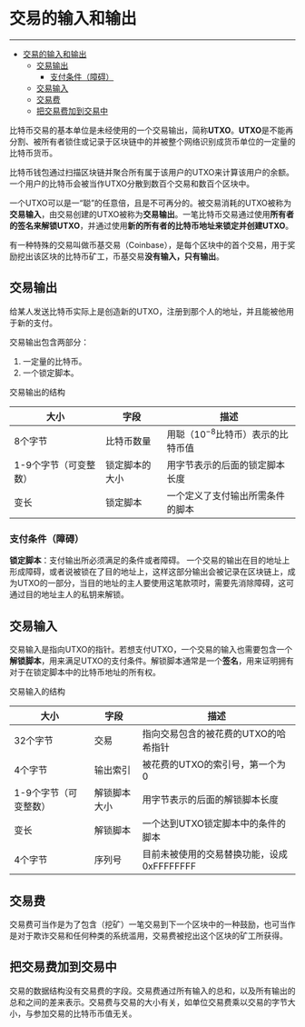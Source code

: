 <!--
 * @Author: ZhXZhao
 * @Date: 2020-02-20 22:05:21
 * @LastEditors: ZhXZhao
 * @LastEditTime: 2020-02-20 22:51:45
 * @Description: 
 -->

# 交易的输入和输出


---

- [交易的输入和输出](#%e4%ba%a4%e6%98%93%e7%9a%84%e8%be%93%e5%85%a5%e5%92%8c%e8%be%93%e5%87%ba)
  - [交易输出](#%e4%ba%a4%e6%98%93%e8%be%93%e5%87%ba)
    - [支付条件（障碍）](#%e6%94%af%e4%bb%98%e6%9d%a1%e4%bb%b6%e9%9a%9c%e7%a2%8d)
  - [交易输入](#%e4%ba%a4%e6%98%93%e8%be%93%e5%85%a5)
  - [交易费](#%e4%ba%a4%e6%98%93%e8%b4%b9)
  - [把交易费加到交易中](#%e6%8a%8a%e4%ba%a4%e6%98%93%e8%b4%b9%e5%8a%a0%e5%88%b0%e4%ba%a4%e6%98%93%e4%b8%ad)

比特币交易的基本单位是未经使用的一个交易输出，简称**UTXO**。**UTXO**是不能再分割、被所有者锁住或记录于区块链中的并被整个网络识别成货币单位的一定量的比特币货币。

比特币钱包通过扫描区块链并聚合所有属于该用户的UTXO来计算该用户的余额。一个用户的比特币会被当作UTXO分散到数百个交易和数百个区块中。

一个UTXO可以是一“聪”的任意倍，且是不可再分的。被交易消耗的UTXO被称为**交易输入**，由交易创建的UTXO被称为**交易输出**。一笔比特币交易通过使用**所有者的签名来解锁UTXO**，并通过使用**新的所有者的比特币地址来锁定并创建UTXO**。

有一种特殊的交易叫做币基交易（Coinbase），是每个区块中的首个交易，用于奖励挖出该区块的比特币矿工，币基交易**没有输入，只有输出**。

## 交易输出

给某人发送比特币实际上是创造新的UTXO，注册到那个人的地址，并且能被他用于新的支付。

交易输出包含两部分：
1. 一定量的比特币。
2. 一个锁定脚本。

交易输出的结构

| 大小                  | 字段           | 描述                                  |
| --------------------- | -------------- | ------------------------------------- |
| 8个字节               | 比特币数量     | 用聪（$10^{-8}$比特币）表示的比特币值 |
| 1-9个字节（可变整数） | 锁定脚本的大小 | 用字节表示的后面的锁定脚本长度        |
| 变长                  | 锁定脚本       | 一个定义了支付输出所需条件的脚本      |

### 支付条件（障碍）

**锁定脚本**：支付输出所必须满足的条件或者障碍。
一个交易的输出在目的地址上形成障碍，或者说被锁在了目的地址上，这样这部分输出会被记录在区块链上，成为UTXO的一部分，当目的地址的主人要使用这笔款项时，需要先消除障碍，这可通过目的地址主人的私钥来解锁。

## 交易输入

交易输入是指向UTXO的指针。若想支付UTXO，一个交易的输入也需要包含一个**解锁脚本**，用来满足UTXO的支付条件。解锁脚本通常是一个**签名**，用来证明拥有对于在锁定脚本中的比特币地址的所有权。

交易输入的结构

| 大小                  | 字段         | 描述                                       |
| --------------------- | ------------ | ------------------------------------------ |
| 32个字节              | 交易         | 指向交易包含的被花费的UTXO的哈希指针       |
| 4个字节               | 输出索引     | 被花费的UTXO的索引号，第一个为0            |
| 1-9个字节（可变整数） | 解锁脚本大小 | 用字节表示的后面的解锁脚本长度             |
| 变长                  | 解锁脚本     | 一个达到UTXO锁定脚本中的条件的脚本         |
| 4个字节               | 序列号       | 目前未被使用的交易替换功能，设成0xFFFFFFFF |

## 交易费

交易费可当作是为了包含（挖矿）一笔交易到下一个区块中的一种鼓励，也可当作是对于欺诈交易和任何种类的系统滥用，交易费被挖出这个区块的矿工所获得。

## 把交易费加到交易中

交易的数据结构没有交易费的字段。交易费通过所有输入的总和，以及所有输出的总和之间的差来表示。交易费与交易的大小有关，如单位交易费乘以交易的字节大小，与参加交易的比特币币值无关。
